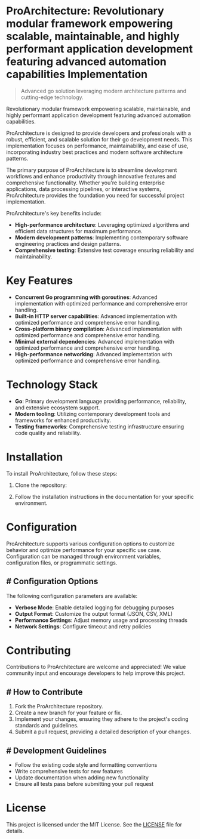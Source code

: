 <!-- fallback_ProArchitecture_20250727063305_38442 -->

# ProArchitecture: Revolutionary modular framework empowering scalable, maintainable, and highly performant application development featuring advanced automation capabilities Implementation
> Advanced go solution leveraging modern architecture patterns and cutting-edge technology.

Revolutionary modular framework empowering scalable, maintainable, and highly performant application development featuring advanced automation capabilities.

ProArchitecture is designed to provide developers and professionals with a robust, efficient, and scalable solution for their go development needs. This implementation focuses on performance, maintainability, and ease of use, incorporating industry best practices and modern software architecture patterns.

The primary purpose of ProArchitecture is to streamline development workflows and enhance productivity through innovative features and comprehensive functionality. Whether you're building enterprise applications, data processing pipelines, or interactive systems, ProArchitecture provides the foundation you need for successful project implementation.

ProArchitecture's key benefits include:

* **High-performance architecture**: Leveraging optimized algorithms and efficient data structures for maximum performance.
* **Modern development patterns**: Implementing contemporary software engineering practices and design patterns.
* **Comprehensive testing**: Extensive test coverage ensuring reliability and maintainability.

# Key Features

* **Concurrent Go programming with goroutines**: Advanced implementation with optimized performance and comprehensive error handling.
* **Built-in HTTP server capabilities**: Advanced implementation with optimized performance and comprehensive error handling.
* **Cross-platform binary compilation**: Advanced implementation with optimized performance and comprehensive error handling.
* **Minimal external dependencies**: Advanced implementation with optimized performance and comprehensive error handling.
* **High-performance networking**: Advanced implementation with optimized performance and comprehensive error handling.

# Technology Stack

* **Go**: Primary development language providing performance, reliability, and extensive ecosystem support.
* **Modern tooling**: Utilizing contemporary development tools and frameworks for enhanced productivity.
* **Testing frameworks**: Comprehensive testing infrastructure ensuring code quality and reliability.

# Installation

To install ProArchitecture, follow these steps:

1. Clone the repository:


2. Follow the installation instructions in the documentation for your specific environment.

# Configuration

ProArchitecture supports various configuration options to customize behavior and optimize performance for your specific use case. Configuration can be managed through environment variables, configuration files, or programmatic settings.

## # Configuration Options

The following configuration parameters are available:

* **Verbose Mode**: Enable detailed logging for debugging purposes
* **Output Format**: Customize the output format (JSON, CSV, XML)
* **Performance Settings**: Adjust memory usage and processing threads
* **Network Settings**: Configure timeout and retry policies

# Contributing

Contributions to ProArchitecture are welcome and appreciated! We value community input and encourage developers to help improve this project.

## # How to Contribute

1. Fork the ProArchitecture repository.
2. Create a new branch for your feature or fix.
3. Implement your changes, ensuring they adhere to the project's coding standards and guidelines.
4. Submit a pull request, providing a detailed description of your changes.

## # Development Guidelines

* Follow the existing code style and formatting conventions
* Write comprehensive tests for new features
* Update documentation when adding new functionality
* Ensure all tests pass before submitting your pull request

# License

This project is licensed under the MIT License. See the [LICENSE](https://github.com/marcmotta/ProArchitecture/blob/main/LICENSE) file for details.
